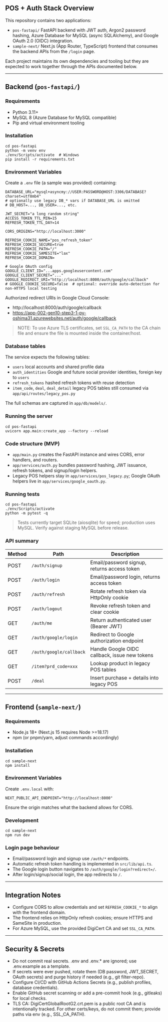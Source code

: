 ## POS + Auth Stack Overview

This repository contains two applications:

- `pos-fastapi/`  FastAPI backend with JWT auth, Argon2 password hashing, Azure Database for MySQL (async SQLAlchemy), and Google OAuth 2.0 (OIDC) integration.
- `sample-next/`  Next.js (App Router, TypeScript) frontend that consumes the backend APIs from the `/login` page.

Each project maintains its own dependencies and tooling but they are expected to work together through the APIs documented below.

---

## Backend (`pos-fastapi/`)

### Requirements

- Python 3.11+
- MySQL 8 (Azure Database for MySQL compatible)
- Pip and virtual environment tooling

### Installation

```
cd pos-fastapi
python -m venv env
./env/Scripts/activate  # Windows
pip install -r requirements.txt
```

### Environment Variables

Create a `.env` file (a sample was provided) containing:

```
DATABASE_URL="mysql+asyncmy://USER:PASSWORD@HOST:3306/DATABASE?charset=utf8mb4"
# optionally use legacy DB_* vars if DATABASE_URL is omitted
# DB_HOST=..., DB_USER=..., etc.

JWT_SECRET="a long random string"
ACCESS_TOKEN_TTL_MIN=15
REFRESH_TOKEN_TTL_DAY=14

CORS_ORIGINS="http://localhost:3000"

REFRESH_COOKIE_NAME="pos_refresh_token"
REFRESH_COOKIE_SECURE=true
REFRESH_COOKIE_PATH="/"
REFRESH_COOKIE_SAMESITE="lax"
REFRESH_COOKIE_DOMAIN=

# Google OAuth config
GOOGLE_CLIENT_ID="...apps.googleusercontent.com"
GOOGLE_CLIENT_SECRET="..."
GOOGLE_REDIRECT_URI="http://localhost:8000/auth/google/callback"
# GOOGLE_COOKIE_SECURE=false  # optional: override auto-detection for non-HTTPS local testing
```

Authorized redirect URIs in Google Cloud Console:

- http://localhost:8000/auth/google/callback
- https://app-002-gen10-step3-1-py-oshima31.azurewebsites.net/auth/google/callback

> NOTE: To use Azure TLS certificates, set `SSL_CA_PATH` to the CA chain file and ensure the file is mounted inside the container/host.

### Database tables

The service expects the following tables:

- `users`  local accounts and shared profile data
- `auth_identities`  Google and future social provider identities, foreign key to `users`
- `refresh_tokens`  hashed refresh tokens with reuse detection
- `item_code`, `deal`, `deal_detail`  legacy POS tables still consumed via `app/api/routes/legacy_pos.py`

The full schemas are captured in `app/db/models/`.

### Running the server

```
cd pos-fastapi
uvicorn app.main:create_app --factory --reload
```

### Code structure (MVP)

- `app/main.py` creates the FastAPI instance and wires CORS, error handlers, and routers.
- `app/services/auth.py` bundles password hashing, JWT issuance, refresh tokens, and signup/login helpers.
- Legacy POS helpers stay in `app/services/pos_legacy.py`; Google OAuth helpers live in `app/services/google_oauth.py`.

### Running tests

```
cd pos-fastapi
./env/Scripts/activate
python -m pytest -q
```

> Tests currently target SQLite (aiosqlite) for speed; production uses MySQL. Verify against staging MySQL before release.

### API summary

| Method | Path                      | Description                                    |
| ------ | ------------------------- | ---------------------------------------------- |
| POST   | `/auth/signup`            | Email/password signup, returns access token    |
| POST   | `/auth/login`             | Email/password login, returns access token     |
| POST   | `/auth/refresh`           | Rotate refresh token via HttpOnly cookie       |
| POST   | `/auth/logout`            | Revoke refresh token and clear cookie          |
| GET    | `/auth/me`                | Return authenticated user (Bearer JWT)         |
| GET    | `/auth/google/login`      | Redirect to Google authorization endpoint      |
| GET    | `/auth/google/callback`   | Handle Google OIDC callback, issue new tokens  |
| GET    | `/item?prd_code=xxx`      | Lookup product in legacy POS tables            |
| POST   | `/deal`                   | Insert purchase + details into legacy POS      |

---

## Frontend (`sample-next/`)

### Requirements

- Node.js 18+ (Next.js 15 requires Node >=18.17)
- npm (or pnpm/yarn, adjust commands accordingly)

### Installation

```
cd sample-next
npm install
```

### Environment Variables

Create `.env.local` with:

```
NEXT_PUBLIC_API_ENDPOINT="http://localhost:8000"
```

Ensure the origin matches what the backend allows for CORS.

### Development

```
cd sample-next
npm run dev
```

### Login page behaviour

- Email/password login and signup use `/auth/*` endpoints.
- Automatic refresh token handling is implemented in `src/lib/api.ts`.
- The Google login button navigates to `/auth/google/login?redirect=/`.
- After login/signup/social login, the app redirects to `/`.

---

## Integration Notes

- Configure CORS to allow credentials and set `REFRESH_COOKIE_*` to align with the frontend domain.
- The frontend relies on HttpOnly refresh cookies; ensure HTTPS and SameSite in production.
- For Azure MySQL, use the provided DigiCert CA and set `SSL_CA_PATH`.
---

## Security & Secrets

- Do not commit real secrets. .env and .env.* are ignored; use .env.example as a template.
- If secrets were ever pushed, rotate them (DB password, JWT_SECRET, OAuth secrets) and purge history if needed (e.g., git filter-repo).
- Configure CI/CD with GitHub Actions Secrets (e.g., publish profiles, database credentials).
- Enable GitHub secret scanning or add a pre-commit hook (e.g., gitleaks) for local checks.
- TLS CA: DigiCertGlobalRootG2.crt.pem is a public root CA and is intentionally tracked. For other certs/keys, do not commit them; provide paths via env (e.g., SSL_CA_PATH).
